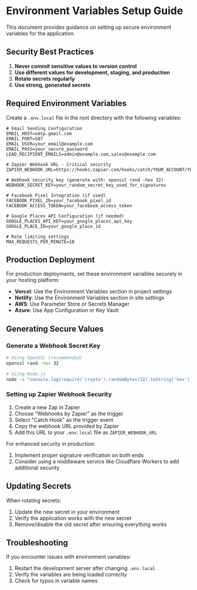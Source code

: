 # Environment Variables Setup Guide

This document provides guidance on setting up secure environment variables for the application.

## Security Best Practices

1. **Never commit sensitive values to version control**
2. **Use different values for development, staging, and production**
3. **Rotate secrets regularly**
4. **Use strong, generated secrets**

## Required Environment Variables

Create a `.env.local` file in the root directory with the following variables:

```
# Email Sending Configuration
EMAIL_HOST=smtp.gmail.com
EMAIL_PORT=587
EMAIL_USER=your_email@example.com
EMAIL_PASS=your_secure_password
LEAD_RECIPIENT_EMAILS=admin@example.com,sales@example.com

# Zapier Webhook URL - Critical security
ZAPIER_WEBHOOK_URL=https://hooks.zapier.com/hooks/catch/YOUR_ACCOUNT/YOUR_HOOK_ID/

# Webhook security key (generate with: openssl rand -hex 32)
WEBHOOK_SECRET_KEY=your_random_secret_key_used_for_signatures

# Facebook Pixel Integration (if used)
FACEBOOK_PIXEL_ID=your_facebook_pixel_id
FACEBOOK_ACCESS_TOKEN=your_facebook_access_token

# Google Places API Configuration (if needed)
GOOGLE_PLACES_API_KEY=your_google_places_api_key
GOOGLE_PLACE_ID=your_google_place_id

# Rate limiting settings
MAX_REQUESTS_PER_MINUTE=10
```

## Production Deployment

For production deployments, set these environment variables securely in your hosting platform:

- **Vercel**: Use the Environment Variables section in project settings
- **Netlify**: Use the Environment Variables section in site settings
- **AWS**: Use Parameter Store or Secrets Manager
- **Azure**: Use App Configuration or Key Vault

## Generating Secure Values

### Generate a Webhook Secret Key

```bash
# Using OpenSSL (recommended)
openssl rand -hex 32

# Using Node.js
node -e "console.log(require('crypto').randomBytes(32).toString('hex'))"
```

### Setting up Zapier Webhook Security

1. Create a new Zap in Zapier
2. Choose "Webhooks by Zapier" as the trigger
3. Select "Catch Hook" as the trigger event
4. Copy the webhook URL provided by Zapier
5. Add this URL to your `.env.local` file as `ZAPIER_WEBHOOK_URL`

For enhanced security in production:
1. Implement proper signature verification on both ends
2. Consider using a middleware service like Cloudflare Workers to add additional security

## Updating Secrets

When rotating secrets:
1. Update the new secret in your environment
2. Verify the application works with the new secret
3. Remove/disable the old secret after ensuring everything works

## Troubleshooting

If you encounter issues with environment variables:
1. Restart the development server after changing `.env.local`
2. Verify the variables are being loaded correctly
3. Check for typos in variable names 